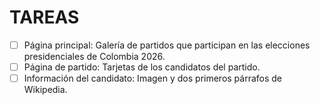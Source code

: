 # TAREAS

- [ ] Página principal: Galería de partidos que participan en las elecciones presidenciales de Colombia 2026.
- [ ] Página de partido: Tarjetas de los candidatos del partido.
- [ ] Información del candidato: Imagen y dos primeros párrafos de Wikipedia.